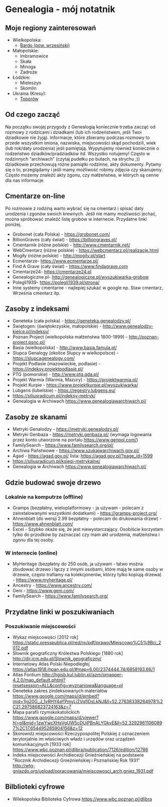 # Genealogia - mój notatnik
## Moje regiony zainteresowań

+ Wielkopolska:
    + [Bardo (pow. wrzesiński)](Parafie/Bardo.md)
+ Małopolskie:
    + Imbramowice
    + Skała
    + Minoga
    + Zadroże
+ Łódzkie:
    + Mieleszyn
    + Skomlin
+ Ukraina (Kresy):
    + [Toporów](Parafie/Toporów.md)

## Od czego zacząć
Na początku swojej przygody z Genealogią koniecznie trzeba zacząć od rozmowy z rodzicami i dziadkami (lub ich rodzeństwem, jeśli Twoi dziadkowie nie żyją). Informacje, które zbieramy podczas rozmowy to przede wszystkim imiona, nazwiska, miejscowości skąd pochodzili, wiek (lub rok/daty urodzenia) jeśli pamiętają. Wypytujemy również koniecznie o rodzeństwo dziadków/pradziadków itd. Wszystko notujemy! Często w rodzinnych “archiwach” (czytaj pudełku po butach, na strychu ;)) dziadkowie przechowują różne pamiątki rodzinne, akty dokumenty. Pytamy się o to, przeglądamy i jeśli mamy możliwość robimy zdjęcia czy skanujemy. Często możemy znaleźć akty zgonu, czy małżeństwa, w których są cenne dla nas informacje.

## Cmentarze on-line
Po rozmowie z rodziną warto wybrać się na cmentarz i spisać daty urodzenia i zgonów swoich krewnych. Jeśli nie mamy możliwości jechać, można spróbować znaleźć listę grobów w internecie. Przydatne linki poniżej.
+ Grobonet (cała Polska) - https://grobonet.com/
+ BillionGraves (cały świat) - https://billiongraves.pl/
+ Cmentarnik (różne polskie) - http://www.cmentarnik.net/ 
+ WebCmentarz (różne polskie) - https://webcmentarz.pl/realizacje.html
+ Mogiły (różne polskie) - http://mogily.pl/start 
+ Ecmentarze- https://www.ecmentarze.pl/
+ Find A Grave (cały świat) - https://www.findagrave.com
+ Cmentarze24- https://cmentarze24.pl
+ Genealogiczne.pl- http://genealogiczne.pl/wyszukiwarka-grobow
+ Polegli1939- https://polegli1939.pl/strona/ 
+ Inne systemy cmentarne - najlepiej szukać w google np. Staw cmentarz, Września cmentarz itp.

## Zasoby z indeksami
+ Geneteka (cała polska) - https://geneteka.genealodzy.pl/ 
+ Świętogen: (świętokrzyskie, małopolskie) - http://www.genealodzy-kielce.pl/indeksy/ 
+ Poznan Project (wielkopolska małżeństwa 1800-1899) - http://poznan-project.psnc.pl/ 
+ Basia (wielkopolska) - http://www.basia.famula.pl/ 
+ Slupca Genalogy (okolice Słupcy w wielkopolsce) - https://slupcagenealogy.com/ 
+ Projekt Podlasie (mazowieckie, podlasie) - https://indeksy.projektpodlasie.pl/ 
+ PTG (pomorskie) - http://www.ptg.gda.pl/ 
+ Projekt Warmia (Warmia, Mazury) - https://projektwarmia.pl/ 
+ Projekt Kurpie - https://www.projektkurpie.pl/wyszukiwarka/ 
+ Lubgens (lubelskie) - https://regestry.lubgens.eu/ 
+ https://siliusradicum.pl/indeksy-metryk/
+ Genealogia w Archiwach https://www.genealogiawarchiwach.pl/

## Zasoby ze skanami
+ Metryki Genalodzy - https://metryki.genealodzy.pl/ 
+ Metryki Genbaza - https://metryki.genbaza.pl/ (wymaga logowania przez konto utworzone na portalu https://www.genpol.com/) 
+ FamilySearch - https://www.familysearch.org/pl/ 
+ Archiwa Państwowe - https://www.szukajwarchiwach.gov.pl/ 
+ Agad - https://agad.gov.pl/ lista: https://agad.gov.pl/?page_id=1599 
+ https://siliusradicum.pl/ksiegi-metrykalne/ 
+ Genealogia w Archiwach https://www.genealogiawarchiwach.pl/

## Gdzie budować swoje drzewo
### Lokalnie na komputrze (offline)
+ Gramps (bezpłatny, wieloplatformowy - ja używam - polecam z zainstalowanymi wszystkimi dodatkami) - https://gramps-project.org/ 
+ Ahnenblatt (do wersji 2.99 bezpłatny - polecam do drukowania drzew) - https://www.ahnenblatt.com/ 
+ Excel - Szybko okaże się, że jest niewystarczający. Osobiście korzystam tylko do przodków by zaznaczać czy mam akt urodzenia, małżeństwa i zgonu dla tej osoby.

### W internecie (online)
+ MyHeritage (bezpłatny do 250 osób, ja używam - łatwo można zbudować drzewo i łączy z innymi osobami, które mają te same osoby w drzewie, często trafiamy na kolekcjonerów, którzy tylko kopiują drzewa) - https://www.myheritage.pl/
+ Ancestry - https://www.ancestry.com/ 
+ Geni - https://www.geni.com/ 
+ FamilySearch - https://www.familysearch.org/ 

## Przydatne linki w poszukiwaniach
### Poszukiwanie miejscowości
+ Wykaz miejscowości [2012 rok] https://static.presspublica.pl/red/rp/pdf/prawo/Miejscowo%C5%9Bci_2012.pdf
+ Słownik geograficzny Królestwa Polskiego [1880 rok] http://dir.icm.edu.pl/Slownik_geograficzny/ 
+ Internetowy Atlas Polski Niepodległej https://atlas1918.ihpan.edu.pl/#map=6.00/2374444.74/6858193.66/1
+ Atlas Fontium http://hgisb.kul.lublin.pl/azm/pmapper-4.2.0/map_default.phtml?resetsession=ALL&config=wyznaniowa&language=pl
+ Geneteka zakres zindeksowanych materiałów https://www.google.com/maps/d/embed?mid=1Ig20G_J_1vRHY4aYPmyLj2VqfiDsLkNJ&ll=52.27638338264978%2C21.297586823724163&z=7
+ Mapa parafii rzymskokatolickich https://www.google.com/maps/d/viewer?hl=pl&mid=1zwYwcXHsVgUW5cDUiPBnALYGkvE&ll=52.32929611060897%2C17.654495265904156&z=12
+ Skorowidz miejscowości Rzeczypospolitej Polskiej z oznaczeniem terytorjalnie im właściwych władz i urzędów oraz urządzeń komunikacyjnych [1933 rok] https://www.wbc.poznan.pl/dlibra/publication/7126/edition/12786
+ Indeks miejscowości Archidiecezji Gnieźnieńskiej na podstawie "Rocznik Archidiecezji Gnieźnieńskiej i Poznańskiej Rok 1931" http://wtg-gniazdo.org/upload/opracowania/miejscowosci_arch.gniez_1931.pdf

## Bilblioteki cyfrowe
+ Wilekopolska Biblioteka Cyfrowa https://www.wbc.poznan.pl/dlibra